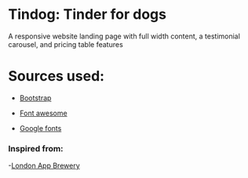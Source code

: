 # Tindog: Tinder for dogs
A responsive website landing page with full width content, a testimonial carousel, and pricing table features
# Sources used:
- [Bootstrap](https://getbootstrap.com)

- [Font awesome](https://fontawesome.com)

- [Google fonts](https://fonts.google.com)
### Inspired from:
-[London App Brewery](https://github.com/londonappbrewery)
